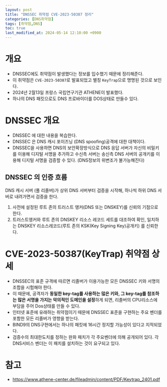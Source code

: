 ```yaml
---
layout: post
title: "DNSSEC 취약점 CVE-2023-50387 정리"
categories: [DNS취약점]
tags: [취약점,DNS]
toc: true
last_modified_at: 2024-05-14 12:10:00 +0900
---
```




# 개요
- DNSSEC에도 취약점이 발생했다는 정보를 입수했기 때문에 정리해준다. 
- 이 취약점은 `CVE-2023-50387`로 발표되었고 별칭 `KeyTrap`으로 명명된 것으로 보인다. 
- 2024년 2월13일 프랑스 국립연구기관 ATHENE이 발표했다. 
- 하나의 DNS 패킷으로도 DNS 프로바이더를 DOS상태로 만들수 있다. 


# DNSSEC 개요
- DNSSEC 에 대한 내용을 복습한다. 
- DNSSEC 은 DNS 캐시 포이즈닝 (DNS spoofing)공격에 대한 대책이다. 
- DNSSEC을 사용하면 DNS의 보안확장방식으로 DNS 응답 서버가 자신의 비밀키를 이용해 디지털 서명을 추가하고 수신측 서버는 송신측 DNS 서버의 공개키를 이용해 디지털 서명을 검증할 수 있다. (DNS정보의 위변조가 불가능해진다)

## DNSSEC 의 인증 흐름
DNS 캐시 서버 (풀 리졸버)가 상위 DNS 서버부터 검증을 시작해, 하나씩 하위 DNS 서버로 내려가면서 검증을 한다.  

1. 사전에 설정된 루트 존의 트러스트 앵커(DNS 또는 DNSKEY)를 신뢰의 기점으로 한다. 
2. 트러스트앵커와 루트 존의 DNSKEY 리소스 레코드 세트를 대조하여 확인, 일치하는 DNSKEY 리소스레코드(루트 존의 KSK(Key Signing Key)공개키) 를 신뢰한다. 

# CVE-2023-50387(KeyTrap) 취약점 상세
- DNSSEC의 표준 규격에 따르면 리졸버가 이용가능한 모든 DNSSEC 키와 서명의 조합을 시험해야 한다. 
- 이 때문에, 공격자가 **동일한 key-tag를 사용하는 많은 키와, 그 key-tag를 참조하는 많은 서명을 가지는 악의적인 도메인을 설정**하게 되면, 리졸버의 CPU리소스에 부담을 주어 Dos상태를 만들 수 있다. 
- 인터넷 표준에 유래하는 취약점이기 때문에 DNSSEC 표준을 구현하는 주요 벤더를 포함한 모든 리졸버가 영향을 받는다. 
- BIND9의 DNS구현에서는 하나의 패킷에 16시간 정지할 가능성이 있다고 지적되었다. 
- 검증수의 최대한도치를 정하는 완화 패치가 각 주요벤더에 의해 공개되어 있다. 각 DNS서비스 벤더는 이 패치를 설치하는 것이 요구되고 있다. 

# 참고
- https://www.athene-center.de/fileadmin/content/PDF/Keytrap_2401.pdf
